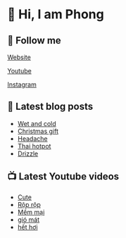 # 👋 Hi, I am Phong

## 🔗 Follow me

[Website](https://phongever.xyz "Website")

[Youtube](https://www.youtube.com/@phongever "Youtube")

[Instagram](https://www.instagram.com/phongever "Instagram")

## 📝 Latest blog posts

<!-- BLOG-POST-LIST:START -->
- [Wet and cold](https://phongever.xyz/blog/wet-and-cold/)
- [Christmas gift](https://phongever.xyz/blog/christmas-gift/)
- [Headache](https://phongever.xyz/blog/headache-1/)
- [Thai hotpot](https://phongever.xyz/blog/thai-hotpot/)
- [Drizzle](https://phongever.xyz/blog/drizzle-1/)
<!-- BLOG-POST-LIST:END -->

## 📺 Latest Youtube videos

<!-- YOUTUBE-VIDEO-LIST:START -->
- [Cute](https://www.youtube.com/watch?v=ZwWkmeFA8sk)
- [Rộp rộp](https://www.youtube.com/watch?v=8QK58Uu9FVs)
- [Mềm mại](https://www.youtube.com/watch?v=ESMpN_l7Ros)
- [gió mát](https://www.youtube.com/watch?v=GtJ3VchAlYE)
- [hết hơi](https://www.youtube.com/watch?v=Iz2uM7V4XHM)
<!-- YOUTUBE-VIDEO-LIST:END -->
